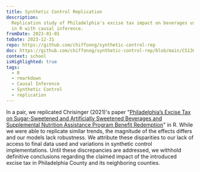 ```yaml
---
title: Synthetic Control Replication
description:
  Replication study of Philadelphia's excise tax impact on beverages using synthetic control methods
  in R with causal inference.
fromDate: 2023-01-01
toDate: 2023-12-31
repo: https://github.com/chiffonng/synthetic-control-rep
doc: https://github.com/chiffonng/synthetic-control-rep/blob/main/CS130%20Final%20Assignment.pdf
context: school
isHighlighted: true
tags:
  - R
  - rmarkdown
  - Causal Inference
  - Synthetic Control
  - replication
---
```


In a pair, we replicated Chrisinger (2021)'s paper
"[Philadelphia’s Excise Tax on Sugar-Sweetened and Artificially Sweetened Beverages and Supplemental Nutrition Assistance Program Benefit Redemption](https://pmc.ncbi.nlm.nih.gov/articles/PMC8630475/)"
in R. While we were able to replicate similar trends, the magnitude of the effects differs and our
models lack robustness. We attribute these disparities to our lack of access to final data used and
variations in synthetic control implementations. Until these discrepancies are addressed, we
withhold definitive conclusions regarding the claimed impact of the introduced excise tax in
Philadelphia County and its neighboring counties.
